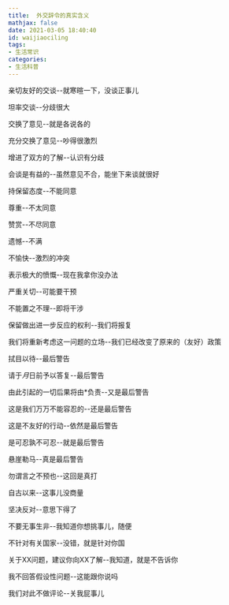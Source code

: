 ```yaml
---
title:  外交辞令的真实含义
mathjax: false
date: 2021-03-05 18:40:40
id: waijiaociling
tags:
- 生活常识
categories:
- 生活科普
---
```


亲切友好的交谈--就寒暄一下，没谈正事儿

坦率交谈--分歧很大

交换了意见--就是各说各的

充分交换了意见--吵得很激烈

增进了双方的了解--认识有分歧

会谈是有益的--虽然意见不合，能坐下来谈就很好

持保留态度--不能同意

尊重--不太同意

赞赏--不尽同意

遗憾--不满

不愉快--激烈的冲突

表示极大的愤慨--现在我拿你没办法

严重关切--可能要干预

不能置之不理--即将干涉

保留做出进一步反应的权利--我们将报复

我们将重新考虑这一问题的立场--我们已经改变了原来的（友好）政策

拭目以待--最后警告

请于*月*日前予以答复--最后警告

由此引起的一切后果将由*负责--又是最后警告

这是我们万万不能容忍的--还是最后警告

这是不友好的行动--依然是最后警告

是可忍孰不可忍--就是最后警告

悬崖勒马--真是最后警告

勿谓言之不预也--这回是真打

自古以来--这事儿没商量

坚决反对--意思下得了

不要无事生非--我知道你想挑事儿，随便

不针对有关国家--没错，就是针对你国

关于XX问题，建议你向XX了解--我知道，就是不告诉你

我不回答假设性问题--这能跟你说吗

我们对此不做评论--关我屁事儿